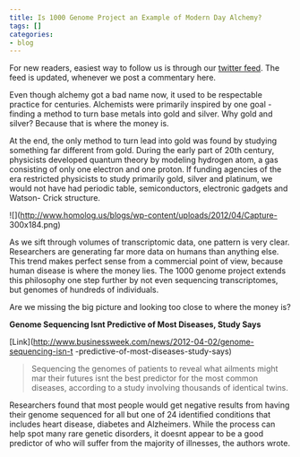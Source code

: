 ```yaml
---
title: Is 1000 Genome Project an Example of Modern Day Alchemy?
tags: []
categories:
- blog
---
```

For new readers, easiest way to follow us is through our [twitter
feed](https://twitter.com/#!/homolog_us/). The feed is updated, whenever we
post a commentary here.
<!--more-->

Even though alchemy got a bad name now, it used to be respectable practice for
centuries. Alchemists were primarily inspired by one goal - finding a method
to turn base metals into gold and silver. Why gold and silver? Because that is
where the money is.

At the end, the only method to turn lead into gold was found by studying
something far different from gold. During the early part of 20th century,
physicists developed quantum theory by modeling hydrogen atom, a gas
consisting of only one electron and one proton. If funding agencies of the era
restricted physicists to study primarily gold, silver and platinum, we would
not have had periodic table, semiconductors, electronic gadgets and Watson-
Crick structure.

![](http://www.homolog.us/blogs/wp-content/uploads/2012/04/Capture-
300x184.png)

As we sift through volumes of transcriptomic data, one pattern is very clear.
Researchers are generating far more data on humans than anything else. This
trend makes perfect sense from a commercial point of view, because human
disease is where the money lies. The 1000 genome project extends this
philosophy one step further by not even sequencing transcriptomes, but genomes
of hundreds of individuals.

Are we missing the big picture and looking too close to where the money is?

**Genome Sequencing Isnt Predictive of Most Diseases, Study Says**

[Link](http://www.businessweek.com/news/2012-04-02/genome-sequencing-isn-t
-predictive-of-most-diseases-study-says)

> Sequencing the genomes of patients to reveal what ailments might mar their
futures isnt the best predictor for the most common diseases, according to a
study involving thousands of identical twins.

Researchers found that most people would get negative results from having
their genome sequenced for all but one of 24 identified conditions that
includes heart disease, diabetes and Alzheimers. While the process can help
spot many rare genetic disorders, it doesnt appear to be a good predictor of
who will suffer from the majority of illnesses, the authors wrote.

